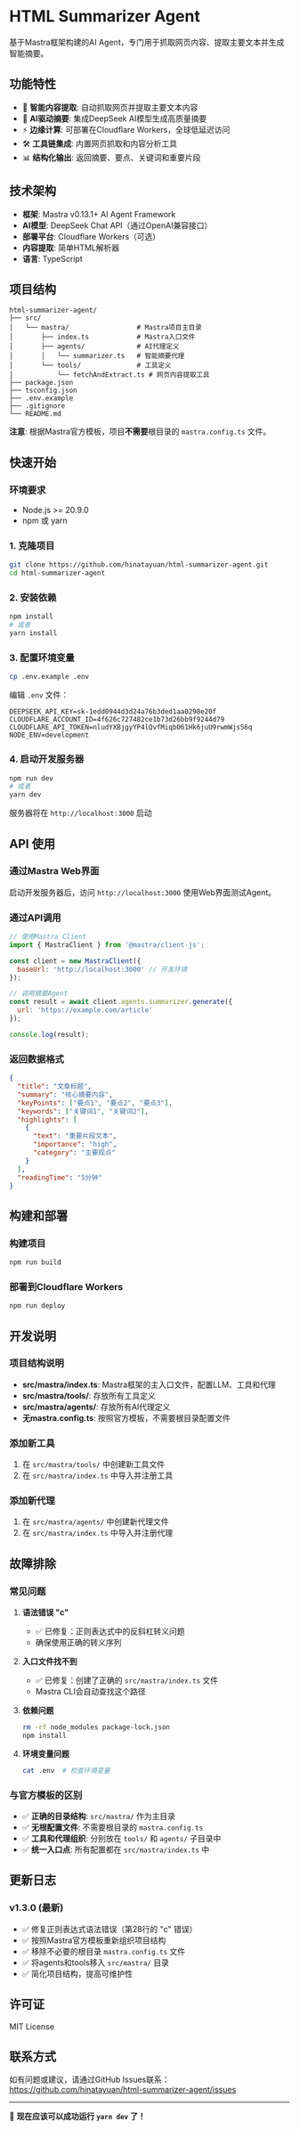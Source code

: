 # HTML Summarizer Agent

基于Mastra框架构建的AI Agent，专门用于抓取网页内容、提取主要文本并生成智能摘要。

## 功能特性

- 🚀 **智能内容提取**: 自动抓取网页并提取主要文本内容
- 🤖 **AI驱动摘要**: 集成DeepSeek AI模型生成高质量摘要
- ⚡ **边缘计算**: 可部署在Cloudflare Workers，全球低延迟访问
- 🛠️ **工具链集成**: 内置网页抓取和内容分析工具
- 📊 **结构化输出**: 返回摘要、要点、关键词和重要片段

## 技术架构

- **框架**: Mastra v0.13.1+ AI Agent Framework
- **AI模型**: DeepSeek Chat API（通过OpenAI兼容接口）
- **部署平台**: Cloudflare Workers（可选）
- **内容提取**: 简单HTML解析器
- **语言**: TypeScript

## 项目结构

```
html-summarizer-agent/
├── src/
│   └── mastra/                 # Mastra项目主目录
│       ├── index.ts            # Mastra入口文件
│       ├── agents/             # AI代理定义
│       │   └── summarizer.ts   # 智能摘要代理
│       └── tools/              # 工具定义
│           └── fetchAndExtract.ts # 网页内容提取工具
├── package.json
├── tsconfig.json
├── .env.example
├── .gitignore
└── README.md
```

**注意**: 根据Mastra官方模板，项目**不需要**根目录的 `mastra.config.ts` 文件。

## 快速开始

### 环境要求
- Node.js >= 20.9.0
- npm 或 yarn

### 1. 克隆项目

```bash
git clone https://github.com/hinatayuan/html-summarizer-agent.git
cd html-summarizer-agent
```

### 2. 安装依赖

```bash
npm install
# 或者
yarn install
```

### 3. 配置环境变量

```bash
cp .env.example .env
```

编辑 `.env` 文件：
```env
DEEPSEEK_API_KEY=sk-1edd0944d3d24a76b3ded1aa0298e20f
CLOUDFLARE_ACCOUNT_ID=4f626c727482ce1b73d26bb9f9244d79
CLOUDFLARE_API_TOKEN=nludYXBjgyYP4lQvfMiqb061Hk6juU9rwmWjs56q
NODE_ENV=development
```

### 4. 启动开发服务器

```bash
npm run dev
# 或者
yarn dev
```

服务器将在 `http://localhost:3000` 启动

## API 使用

### 通过Mastra Web界面

启动开发服务器后，访问 `http://localhost:3000` 使用Web界面测试Agent。

### 通过API调用

```javascript
// 使用Mastra Client
import { MastraClient } from '@mastra/client-js';

const client = new MastraClient({
  baseUrl: 'http://localhost:3000' // 开发环境
});

// 调用摘要Agent
const result = await client.agents.summarizer.generate({
  url: 'https://example.com/article'
});

console.log(result);
```

### 返回数据格式

```json
{
  "title": "文章标题",
  "summary": "核心摘要内容",
  "keyPoints": ["要点1", "要点2", "要点3"],
  "keywords": ["关键词1", "关键词2"],
  "highlights": [
    {
      "text": "重要片段文本",
      "importance": "high",
      "category": "主要观点"
    }
  ],
  "readingTime": "5分钟"
}
```

## 构建和部署

### 构建项目

```bash
npm run build
```

### 部署到Cloudflare Workers

```bash
npm run deploy
```

## 开发说明

### 项目结构说明

- **src/mastra/index.ts**: Mastra框架的主入口文件，配置LLM、工具和代理
- **src/mastra/tools/**: 存放所有工具定义
- **src/mastra/agents/**: 存放所有AI代理定义
- **无mastra.config.ts**: 按照官方模板，不需要根目录配置文件

### 添加新工具

1. 在 `src/mastra/tools/` 中创建新工具文件
2. 在 `src/mastra/index.ts` 中导入并注册工具

### 添加新代理

1. 在 `src/mastra/agents/` 中创建新代理文件
2. 在 `src/mastra/index.ts` 中导入并注册代理

## 故障排除

### 常见问题

1. **语法错误 "c"**
   - ✅ 已修复：正则表达式中的反斜杠转义问题
   - 确保使用正确的转义序列

2. **入口文件找不到**
   - ✅ 已修复：创建了正确的 `src/mastra/index.ts` 文件
   - Mastra CLI会自动查找这个路径

3. **依赖问题**
   ```bash
   rm -rf node_modules package-lock.json
   npm install
   ```

4. **环境变量问题**
   ```bash
   cat .env  # 检查环境变量
   ```

### 与官方模板的区别

- ✅ **正确的目录结构**: `src/mastra/` 作为主目录
- ✅ **无根配置文件**: 不需要根目录的 `mastra.config.ts`
- ✅ **工具和代理组织**: 分别放在 `tools/` 和 `agents/` 子目录中
- ✅ **统一入口点**: 所有配置都在 `src/mastra/index.ts` 中

## 更新日志

### v1.3.0 (最新)
- ✅ 修复正则表达式语法错误（第28行的 "c" 错误）
- ✅ 按照Mastra官方模板重新组织项目结构
- ✅ 移除不必要的根目录 `mastra.config.ts` 文件
- ✅ 将agents和tools移入 `src/mastra/` 目录
- ✅ 简化项目结构，提高可维护性

## 许可证

MIT License

## 联系方式

如有问题或建议，请通过GitHub Issues联系：
https://github.com/hinatayuan/html-summarizer-agent/issues

---

🎉 **现在应该可以成功运行 `yarn dev` 了！**
